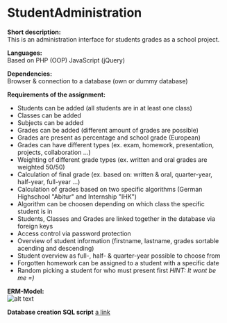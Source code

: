 # StudentAdministration

**Short description:**  
This is an administration interface for students grades as a school project.

**Languages:**  
Based on PHP (OOP)
JavaScript (jQuery)

**Dependencies:**  
Browser & connection to a database (own or dummy database)

**Requirements of the assignment:**  
- Students can be added (all students are in at least one class)
- Classes can be added
- Subjects can be added
- Grades can be added (different amount of grades are possible)
- Grades are present as percentage and school grade (European)
- Grades can have different types (ex. exam, homework, presentation, projects, collaboration ...)
- Weighting of different grade types (ex. written and oral grades are weighted 50/50)
- Calculation of final grade (ex. based on: written & oral, quarter-year, half-year, full-year ...)
- Calculation of grades based on two specific algorithms (German Highschool "Abitur" and Internship "IHK") 
- Algorithm can be choosen depending on which class the specific student is in
- Students, Classes and Grades are linked together in the database via foreign keys
- Access control via password protection
- Overview of student information (firstname, lastname, grades sortable acending and descending)
- Student overview as full-, half- & quarter-year possible to choose from
- Forgotten homework can be assigned to a student with a specific date
- Random picking a student for who must present first *HINT: It wont be me =)*

**ERM-Model:**  
![alt text](https://github.com/TheAmazingCodini/StudentAdministration/blob/master/ERM_Schuelerverwaltung.png)

**Database creation SQL script**
[a link](https://github.com/TheAmazingCodini/StudentAdministration/blob/master/database_structure.sql)
